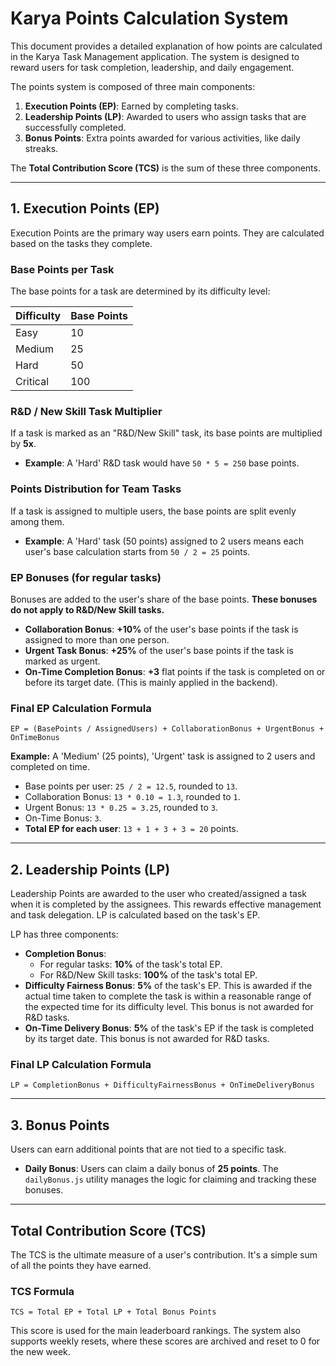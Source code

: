 #  Karya Points Calculation System

This document provides a detailed explanation of how points are calculated in the Karya Task Management application. The system is designed to reward users for task completion, leadership, and daily engagement.

The points system is composed of three main components:
1.  **Execution Points (EP)**: Earned by completing tasks.
2.  **Leadership Points (LP)**: Awarded to users who assign tasks that are successfully completed.
3.  **Bonus Points**: Extra points awarded for various activities, like daily streaks.

The **Total Contribution Score (TCS)** is the sum of these three components.

---

## 1. Execution Points (EP)

Execution Points are the primary way users earn points. They are calculated based on the tasks they complete.

### Base Points per Task

The base points for a task are determined by its difficulty level:

| Difficulty | Base Points |
| :--- | :--- |
| Easy | 10 |
| Medium | 25 |
| Hard | 50 |
| Critical | 100 |

### R&D / New Skill Task Multiplier

If a task is marked as an "R&D/New Skill" task, its base points are multiplied by **5x**.

-   **Example**: A 'Hard' R&D task would have `50 * 5 = 250` base points.

### Points Distribution for Team Tasks

If a task is assigned to multiple users, the base points are split evenly among them.

-   **Example**: A 'Hard' task (50 points) assigned to 2 users means each user's base calculation starts from `50 / 2 = 25` points.

### EP Bonuses (for regular tasks)

Bonuses are added to the user's share of the base points. **These bonuses do not apply to R&D/New Skill tasks.**

-   **Collaboration Bonus**: **+10%** of the user's base points if the task is assigned to more than one person.
-   **Urgent Task Bonus**: **+25%** of the user's base points if the task is marked as urgent.
-   **On-Time Completion Bonus**: **+3** flat points if the task is completed on or before its target date. (This is mainly applied in the backend).

### Final EP Calculation Formula

```
EP = (BasePoints / AssignedUsers) + CollaborationBonus + UrgentBonus + OnTimeBonus
```

**Example:**
A 'Medium' (25 points), 'Urgent' task is assigned to 2 users and completed on time.
-   Base points per user: `25 / 2 = 12.5`, rounded to `13`.
-   Collaboration Bonus: `13 * 0.10 = 1.3`, rounded to `1`.
-   Urgent Bonus: `13 * 0.25 = 3.25`, rounded to `3`.
-   On-Time Bonus: `3`.
-   **Total EP for each user**: `13 + 1 + 3 + 3 = 20` points.

---

## 2. Leadership Points (LP)

Leadership Points are awarded to the user who created/assigned a task when it is completed by the assignees. This rewards effective management and task delegation. LP is calculated based on the task's EP.

LP has three components:

-   **Completion Bonus**:
    -   For regular tasks: **10%** of the task's total EP.
    -   For R&D/New Skill tasks: **100%** of the task's total EP.
-   **Difficulty Fairness Bonus**: **5%** of the task's EP. This is awarded if the actual time taken to complete the task is within a reasonable range of the expected time for its difficulty level. This bonus is not awarded for R&D tasks.
-   **On-Time Delivery Bonus**: **5%** of the task's EP if the task is completed by its target date. This bonus is not awarded for R&D tasks.

### Final LP Calculation Formula

```
LP = CompletionBonus + DifficultyFairnessBonus + OnTimeDeliveryBonus
```

---

## 3. Bonus Points

Users can earn additional points that are not tied to a specific task.

-   **Daily Bonus**: Users can claim a daily bonus of **25 points**. The `dailyBonus.js` utility manages the logic for claiming and tracking these bonuses.

---

## Total Contribution Score (TCS)

The TCS is the ultimate measure of a user's contribution. It's a simple sum of all the points they have earned.

### TCS Formula

```
TCS = Total EP + Total LP + Total Bonus Points
```

This score is used for the main leaderboard rankings. The system also supports weekly resets, where these scores are archived and reset to 0 for the new week.
